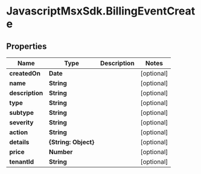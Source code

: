 # JavascriptMsxSdk.BillingEventCreate

## Properties

Name | Type | Description | Notes
------------ | ------------- | ------------- | -------------
**createdOn** | **Date** |  | [optional] 
**name** | **String** |  | [optional] 
**description** | **String** |  | [optional] 
**type** | **String** |  | [optional] 
**subtype** | **String** |  | [optional] 
**severity** | **String** |  | [optional] 
**action** | **String** |  | [optional] 
**details** | **{String: Object}** |  | [optional] 
**price** | **Number** |  | [optional] 
**tenantId** | **String** |  | [optional] 



